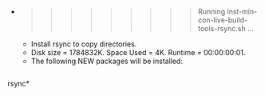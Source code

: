 * >>>>>>>>> Running inst-min-con-live-build-tools-rsync.sh ...
  * Install rsync to copy directories.
  * Disk size = 1784832K. Space Used = 4K. Runtime = 00:00:00:01.
  * The following NEW packages will be installed:
  ```bash
rsync*
  ```
